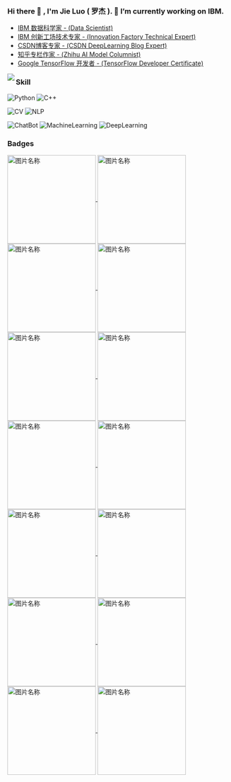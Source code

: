 ### Hi there 👋 , I'm Jie Luo ( 罗杰 ). 🔭 I’m currently working on IBM.

<!--
**luojie1024/luojie1024** is a ✨ _special_ ✨ repository because its `README.md` (this file) appears on your GitHub profile.

Here are some ideas to get you started:

- 🔭 I’m currently working on ...
- 🌱 I’m currently learning NLP
- 👯 I’m looking to collaborate on ...
- 🤔 I’m looking for help with ...
- 💬 Ask me about ...
- 📫 How to reach me: ...
- 😄 Pronouns: ...
- ⚡ Fun fact: ...
-->


+ [IBM 数据科学家 - (Data Scientist)](https://www.youracclaim.com/users/jieluo/badges)
+ [IBM 创新工场技术专家 - (Innovation Factory Technical Expert)](https://www.credly.com/badges/e86dd986-714f-4a68-af05-acab9f0fc98c)
+ [CSDN博客专家 - (CSDN DeepLearning Blog Expert)](https://deeplearning.blog.csdn.net/)
+ [知乎专栏作家 - (Zhihu AI Model Columnist)](https://www.zhihu.com/column/ai-model)
+ [Google TensorFlow 开发者 - (TensorFlow Developer Certificate)](https://www.credential.net/37bfe3c9-bd93-4ecc-9e91-b452542b5ff7)


<img align="left" src="https://github-readme-stats.vercel.app/api?username=luojie1024&include_all_commits=true&count_private-true&hide=prs,contribs&custom_title=Roger'%20GitHub%20Stats&line_height=30&show_icons=true&hide_border=true&bg_color=192133&title_color=efb752&icon_color=efb752&text_color=70bed9">



### Skill


![Python](https://img.shields.io/badge/-Python-192133?style=flat-square&logo=python&logoColor=white)
![C++](https://img.shields.io/badge/-C++-192133?style=flat-square&logo=figma&logoColor=white)

![CV](https://img.shields.io/badge/-CV-192133?style=flat-square&logo=mysql&logoColor=white)
![NLP](https://img.shields.io/badge/-NLP-192133?style=flat-square&logo=elasticsearch&logoColor=white)

![ChatBot](https://img.shields.io/badge/-ChatBot-192133?style=flat-square&logo=elasticsearch&logoColor=white)
![MachineLearning](https://img.shields.io/badge/-MachineLearning-192133?style=flat-square&logo=figma&logoColor=white)
![DeepLearning](https://img.shields.io/badge/-DeepLearning-192133?style=flat-square&logo=redis&logoColor=white)





### Badges

<a href="https://www.credly.com/earner/earned/badge/e86dd986-714f-4a68-af05-acab9f0fc98c">
<img src="https://images.credly.com/size/680x680/images/2044f3c4-1e8b-4111-98fd-7550f01b5570/Innovation-Factory.png" width = "200" height = "200" alt="图片名称" align=center />
</a>

<a href="https://www.credential.net/37bfe3c9-bd93-4ecc-9e91-b452542b5ff7">
<img src="https://api.accredible.com/v1/frontend/credential_website_embed_image/badge/28951211" width = "200" height = "200" alt="图片名称" align=center />
</a>


<a href="https://www.youracclaim.com/earner/earned/badge/08f61ee3-a27c-4c7e-83d0-f35b14d265bd">
<img src="https://images.youracclaim.com/size/680x680/images/a99854fb-e2db-4c9c-9cb3-509f9c831522/IBM_Cloud_Pak_for_Data_V3.0x_Essentials.png" width = "200" height = "200" alt="图片名称" align=center />
</a>


<a href="https://www.youracclaim.com/badges/05bd8203-cf21-4614-b1fb-213d75c29f70">
<img src="https://images.youracclaim.com/size/680x680/images/16d5a420-770b-4699-97ec-46708e3680c5/Big_Data_Found_Level_1_-_CC_-_2019.png" width = "200" height = "200" alt="图片名称" align=center />
</a>


<a href="https://www.youracclaim.com/badges/c6287398-9d89-466a-9898-18d317f88773">
<img src="https://images.youracclaim.com/size/680x680/images/b0607951-b6f7-47d0-af16-7112971ab2ef/Cloud_Core_-_Developer_Skills_Network_-_v3.png" width = "200" height = "200" alt="图片名称" align=center />
</a>


<a href="https://www.youracclaim.com/badges/07db3d57-d957-4e40-bae5-cbe0b8fef18b">
<img src="https://images.youracclaim.com/size/680x680/images/9fd5ad20-ba42-4213-848b-2a99b2778a11/Spark_Level_1_ver_2_-_CC_-_2019.png" width = "200" height = "200" alt="图片名称" align=center />
</a>

<a href="https://www.youracclaim.com/badges/5c3bbcd5-48f7-49d9-b3ab-39933d05ceb1">
<img src="https://images.youracclaim.com/size/680x680/images/53caf8cc-b5e9-4424-b4a7-7b069fa13db4/Machine_Learning_with_Python.png" width = "200" height = "200" alt="图片名称" align=center />
</a>

<a href="https://www.youracclaim.com/badges/18098e10-3bbe-4852-9ca3-02e56a502f01">
<img src="https://images.youracclaim.com/size/680x680/images/b5243e36-b05f-426b-994a-87a535f1c217/Build_your_own_chatbot_-_CC_v3.png" width = "200" height = "200" alt="图片名称" align=center />
</a>


<a href="https://www.youracclaim.com/badges/5c3bbcd5-48f7-49d9-b3ab-39933d05ceb1">
<img src="https://images.youracclaim.com/size/680x680/images/53caf8cc-b5e9-4424-b4a7-7b069fa13db4/Machine_Learning_with_Python.png" width = "200" height = "200" alt="图片名称" align=center />
</a>


<a href="https://www.youracclaim.com/badges/6cd5e9bf-a69a-4242-868c-0d8eedda3f51">
<img src="https://images.youracclaim.com/size/680x680/images/dfd6eb51-4caa-4ffe-b107-85ece064370c/Data_Science_Methodologies.png" width = "200" height = "200" alt="图片名称" align=center />
</a>


<a href="https://www.youracclaim.com/badges/a1c709ba-aa38-47c5-a6b7-1011f8b6a02d">
<img src="https://images.youracclaim.com/size/680x680/images/b3fc56fe-3146-428d-b379-68a3490d259f/Containers___Kubernetes_Essentials.png" width = "200" height = "200" alt="图片名称" align=center />
</a>

<a href="https://www.youracclaim.com/badges/03f8d748-47d3-4d29-b554-2e64e8bc46b6">
<img src="https://images.youracclaim.com/size/680x680/images/f4f08b45-aa38-4242-8b05-dcdac6811504/Deep_Learning_Essentials.png" width = "200" height = "200" alt="图片名称" align=center />
</a>

<a href="https://www.youracclaim.com/badges/34b4c8d5-e797-40ac-a8a3-33a162b30275">
<img src="https://images.youracclaim.com/size/680x680/images/28d68d08-7a26-4868-be2e-7bf32eeab4f8/Deep_Learning_Using_TensorFlow.png" width = "200" height = "200" alt="图片名称" align=center />
</a>

<a href="https://www.youracclaim.com/badges/dbcd302f-5458-497f-aec8-113f8df8a456">
<img src="https://images.youracclaim.com/size/680x680/images/eb72ee73-7870-4453-af72-f656f473199b/DataOps_Methodology.png" width = "200" height = "200" alt="图片名称" align=center />
</a>

